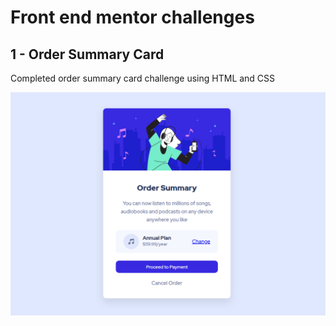 # Front end mentor challenges

## 1 - Order Summary Card

Completed order summary card challenge using HTML and CSS

![screenshot](https://github.com/sujanth21/front-end-mentors-new-bie/blob/master/01-Order-summary/final.PNG)
